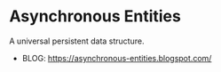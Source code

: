 # Asynchronous Entities

A universal persistent data structure.

* BLOG: https://asynchronous-entities.blogspot.com/
